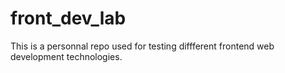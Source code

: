 # front_dev_lab
This is a personnal repo used for testing diffferent frontend web development technologies.
